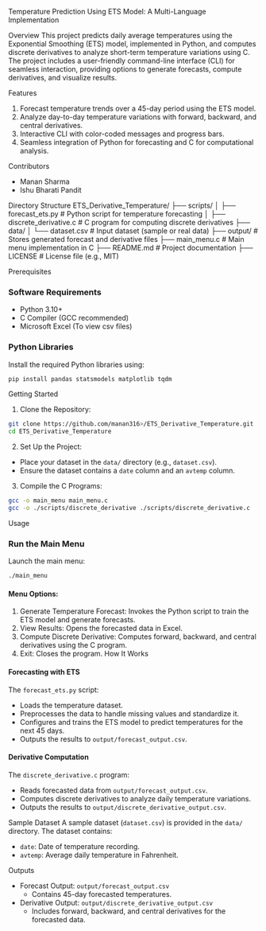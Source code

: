 Temperature Prediction Using ETS Model: A Multi-Language Implementation


Overview
This project predicts daily average temperatures using the Exponential Smoothing (ETS) model, implemented in Python, and computes discrete derivatives to analyze short-term temperature variations using C.
The project includes a user-friendly command-line interface (CLI) for seamless interaction, providing options to generate forecasts, compute derivatives, and visualize results.


Features
1. Forecast temperature trends over a 45-day period using the ETS model.
2. Analyze day-to-day temperature variations with forward, backward, and central derivatives.
3. Interactive CLI with color-coded messages and progress bars.
4. Seamless integration of Python for forecasting and C for computational analysis.


Contributors
- Manan Sharma
- Ishu Bharati Pandit


Directory Structure
ETS_Derivative_Temperature/
├── scripts/
│   ├── forecast_ets.py            # Python script for temperature forecasting
│   ├── discrete_derivative.c      # C program for computing discrete derivatives
├── data/
│   └── dataset.csv                # Input dataset (sample or real data)
├── output/                        # Stores generated forecast and derivative files
├── main_menu.c                    # Main menu implementation in C
├── README.md                      # Project documentation
├── LICENSE                        # License file (e.g., MIT)


Prerequisites
### Software Requirements
- Python 3.10+
- C Compiler (GCC recommended)
- Microsoft Excel (To view csv files)


### Python Libraries
Install the required Python libraries using:
```bash
pip install pandas statsmodels matplotlib tqdm
```


Getting Started
1. Clone the Repository:
```bash
git clone https://github.com/manan316>/ETS_Derivative_Temperature.git
cd ETS_Derivative_Temperature
```

2. Set Up the Project:
- Place your dataset in the `data/` directory (e.g., `dataset.csv`).
- Ensure the dataset contains a `date` column and an `avtemp` column.

3. Compile the C Programs:
```bash
gcc -o main_menu main_menu.c
gcc -o ./scripts/discrete_derivative ./scripts/discrete_derivative.c
```


Usage
### Run the Main Menu
Launch the main menu:
```bash
./main_menu
```
#### Menu Options:
1. Generate Temperature Forecast: Invokes the Python script to train the ETS model and generate forecasts.
2. View Results: Opens the forecasted data in Excel.
3. Compute Discrete Derivative: Computes forward, backward, and central derivatives using the C program.
4. Exit: Closes the program.
How It Works

#### Forecasting with ETS
The `forecast_ets.py` script:
- Loads the temperature dataset.
- Preprocesses the data to handle missing values and standardize it.
- Configures and trains the ETS model to predict temperatures for the next 45 days.
- Outputs the results to `output/forecast_output.csv`.

#### Derivative Computation
The `discrete_derivative.c` program:
- Reads forecasted data from `output/forecast_output.csv`.
- Computes discrete derivatives to analyze daily temperature variations.
- Outputs the results to `output/discrete_derivative_output.csv`.


Sample Dataset
A sample dataset (`dataset.csv`) is provided in the `data/` directory. The dataset contains:
- `date`: Date of temperature recording.
- `avtemp`: Average daily temperature in Fahrenheit.


Outputs
- Forecast Output: `output/forecast_output.csv`
  - Contains 45-day forecasted temperatures.
- Derivative Output: `output/discrete_derivative_output.csv`
  - Includes forward, backward, and central derivatives for the forecasted data.

